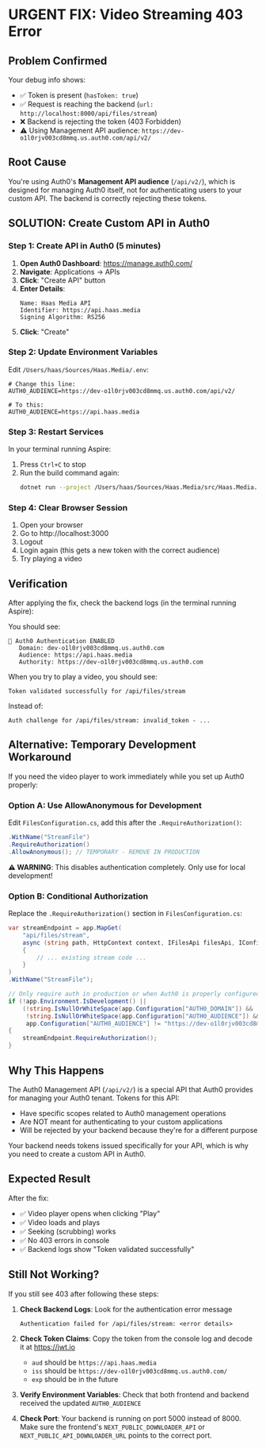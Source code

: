 # URGENT FIX: Video Streaming 403 Error

## Problem Confirmed

Your debug info shows:
- ✅ Token is present (`hasToken: true`)
- ✅ Request is reaching the backend (`url: http://localhost:8000/api/files/stream`)
- ❌ Backend is rejecting the token (403 Forbidden)
- ⚠️ Using Management API audience: `https://dev-o1l0rjv003cd8mmq.us.auth0.com/api/v2/`

## Root Cause

You're using Auth0's **Management API audience** (`/api/v2/`), which is designed for managing Auth0 itself, not for authenticating users to your custom API. The backend is correctly rejecting these tokens.

## SOLUTION: Create Custom API in Auth0

### Step 1: Create API in Auth0 (5 minutes)

1. **Open Auth0 Dashboard**: https://manage.auth0.com/
2. **Navigate**: Applications → APIs
3. **Click**: "Create API" button
4. **Enter Details**:
   ```
   Name: Haas Media API
   Identifier: https://api.haas.media
   Signing Algorithm: RS256
   ```
5. **Click**: "Create"

### Step 2: Update Environment Variables

Edit `/Users/haas/Sources/Haas.Media/.env`:

```properties
# Change this line:
AUTH0_AUDIENCE=https://dev-o1l0rjv003cd8mmq.us.auth0.com/api/v2/

# To this:
AUTH0_AUDIENCE=https://api.haas.media
```

### Step 3: Restart Services

In your terminal running Aspire:
1. Press `Ctrl+C` to stop
2. Run the build command again:
   ```bash
   dotnet run --project /Users/haas/Sources/Haas.Media/src/Haas.Media.Aspire/Haas.Media.Aspire.csproj
   ```

### Step 4: Clear Browser Session

1. Open your browser
2. Go to http://localhost:3000
3. Logout
4. Login again (this gets a new token with the correct audience)
5. Try playing a video

## Verification

After applying the fix, check the backend logs (in the terminal running Aspire):

You should see:
```
🔐 Auth0 Authentication ENABLED
   Domain: dev-o1l0rjv003cd8mmq.us.auth0.com
   Audience: https://api.haas.media
   Authority: https://dev-o1l0rjv003cd8mmq.us.auth0.com
```

When you try to play a video, you should see:
```
Token validated successfully for /api/files/stream
```

Instead of:
```
Auth challenge for /api/files/stream: invalid_token - ...
```

## Alternative: Temporary Development Workaround

If you need the video player to work immediately while you set up Auth0 properly:

### Option A: Use AllowAnonymous for Development

Edit `FilesConfiguration.cs`, add this after the `.RequireAuthorization()`:

```csharp
.WithName("StreamFile")
.RequireAuthorization()
.AllowAnonymous(); // TEMPORARY - REMOVE IN PRODUCTION
```

**⚠️ WARNING**: This disables authentication completely. Only use for local development!

### Option B: Conditional Authorization

Replace the `.RequireAuthorization()` section in `FilesConfiguration.cs`:

```csharp
var streamEndpoint = app.MapGet(
    "api/files/stream",
    async (string path, HttpContext context, IFilesApi filesApi, IConfiguration configuration) =>
    {
        // ... existing stream code ...
    }
)
.WithName("StreamFile");

// Only require auth in production or when Auth0 is properly configured
if (!app.Environment.IsDevelopment() || 
    (!string.IsNullOrWhiteSpace(app.Configuration["AUTH0_DOMAIN"]) && 
     !string.IsNullOrWhiteSpace(app.Configuration["AUTH0_AUDIENCE"]) &&
     app.Configuration["AUTH0_AUDIENCE"] != "https://dev-o1l0rjv003cd8mmq.us.auth0.com/api/v2/"))
{
    streamEndpoint.RequireAuthorization();
}
```

## Why This Happens

The Auth0 Management API (`/api/v2/`) is a special API that Auth0 provides for managing your Auth0 tenant. Tokens for this API:
- Have specific scopes related to Auth0 management operations
- Are NOT meant for authenticating to your custom applications
- Will be rejected by your backend because they're for a different purpose

Your backend needs tokens issued specifically for your API, which is why you need to create a custom API in Auth0.

## Expected Result

After the fix:
- ✅ Video player opens when clicking "Play"
- ✅ Video loads and plays
- ✅ Seeking (scrubbing) works
- ✅ No 403 errors in console
- ✅ Backend logs show "Token validated successfully"

## Still Not Working?

If you still see 403 after following these steps:

1. **Check Backend Logs**: Look for the authentication error message
   ```
   Authentication failed for /api/files/stream: <error details>
   ```

2. **Check Token Claims**: Copy the token from the console log and decode it at https://jwt.io
   - `aud` should be `https://api.haas.media`
   - `iss` should be `https://dev-o1l0rjv003cd8mmq.us.auth0.com/`
   - `exp` should be in the future

3. **Verify Environment Variables**: Check that both frontend and backend received the updated `AUTH0_AUDIENCE`

4. **Check Port**: Your backend is running on port 5000 instead of 8000. Make sure the frontend's `NEXT_PUBLIC_DOWNLOADER_API` or `NEXT_PUBLIC_API_DOWNLOADER_URL` points to the correct port.
